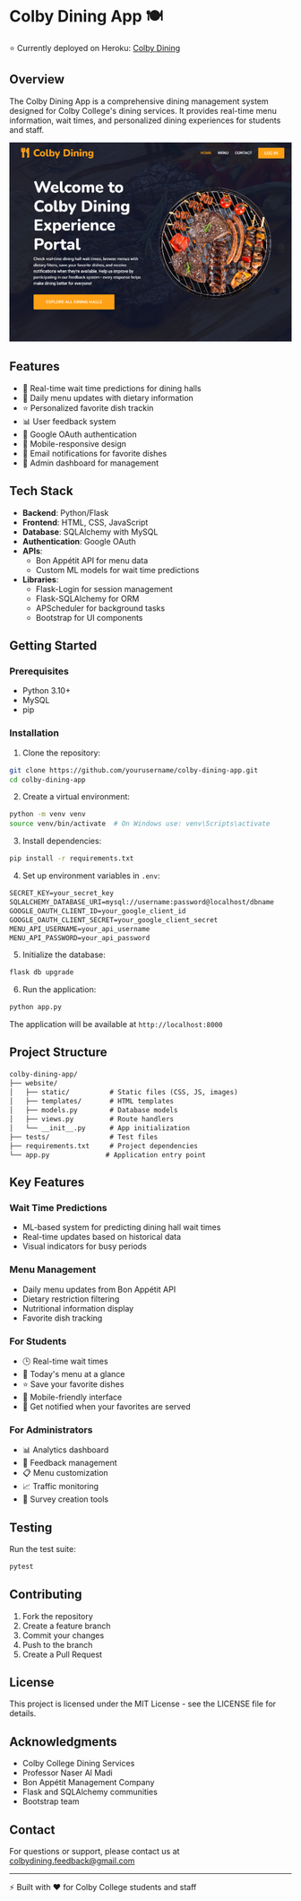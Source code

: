 # Colby Dining App 🍽️

⭐ Currently deployed on Heroku: [Colby Dining](https://colby-dining-a5fb6bcb774e.herokuapp.com/)

## Overview
The Colby Dining App is a comprehensive dining management system designed for Colby College's dining services. It provides real-time menu information, wait times, and personalized dining experiences for students and staff.
<p align="center">
  <img src="website/static/img/readme.png" alt="Screenshot of Landing Page">
</p>

## Features
- 📱 Real-time wait time predictions for dining halls
- 🍳 Daily menu updates with dietary information
- ⭐ Personalized favorite dish trackin
- 📊 User feedback system
- 🔐 Google OAuth authentication
- 📱 Mobile-responsive design
- 💌 Email notifications for favorite dishes
- 👥 Admin dashboard for management

## Tech Stack
- **Backend**: Python/Flask
- **Frontend**: HTML, CSS, JavaScript
- **Database**: SQLAlchemy with MySQL
- **Authentication**: Google OAuth
- **APIs**: 
  - Bon Appétit API for menu data
  - Custom ML models for wait time predictions
- **Libraries**:
  - Flask-Login for session management
  - Flask-SQLAlchemy for ORM
  - APScheduler for background tasks
  - Bootstrap for UI components

## Getting Started

### Prerequisites
- Python 3.10+
- MySQL
- pip

### Installation

1. Clone the repository:
```bash
git clone https://github.com/yourusername/colby-dining-app.git
cd colby-dining-app
```

2. Create a virtual environment:
```bash
python -m venv venv
source venv/bin/activate  # On Windows use: venv\Scripts\activate
```

3. Install dependencies:
```bash
pip install -r requirements.txt
```

4. Set up environment variables in `.env`:
```env
SECRET_KEY=your_secret_key
SQLALCHEMY_DATABASE_URI=mysql://username:password@localhost/dbname
GOOGLE_OAUTH_CLIENT_ID=your_google_client_id
GOOGLE_OAUTH_CLIENT_SECRET=your_google_client_secret
MENU_API_USERNAME=your_api_username
MENU_API_PASSWORD=your_api_password
```

5. Initialize the database:
```bash
flask db upgrade
```

6. Run the application:
```bash
python app.py
```

The application will be available at `http://localhost:8000`

## Project Structure
```
colby-dining-app/
├── website/
│   ├── static/          # Static files (CSS, JS, images)
│   ├── templates/       # HTML templates
│   ├── models.py        # Database models
│   ├── views.py         # Route handlers
│   └── __init__.py      # App initialization
├── tests/               # Test files
├── requirements.txt     # Project dependencies
└── app.py              # Application entry point
```

## Key Features

### Wait Time Predictions
- ML-based system for predicting dining hall wait times
- Real-time updates based on historical data
- Visual indicators for busy periods

### Menu Management
- Daily menu updates from Bon Appétit API
- Dietary restriction filtering
- Nutritional information display
- Favorite dish tracking

### For Students
- 🕒 Real-time wait times
- 🍜 Today's menu at a glance
- ⭐ Save your favorite dishes
- 📱 Mobile-friendly interface
- 📧 Get notified when your favorites are served

### For Administrators
- 📊 Analytics dashboard
- 💭 Feedback management
- 📋 Menu customization
- 📈 Traffic monitoring
- 📑 Survey creation tools

## Testing
Run the test suite:
```bash
pytest
```

## Contributing
1. Fork the repository
2. Create a feature branch
3. Commit your changes
4. Push to the branch
5. Create a Pull Request

## License
This project is licensed under the MIT License - see the LICENSE file for details.

## Acknowledgments
- Colby College Dining Services
- Professor Naser Al Madi
- Bon Appétit Management Company
- Flask and SQLAlchemy communities
- Bootstrap team

## Contact
For questions or support, please contact us at colbydining.feedback@gmail.com

---
⚡ Built with ❤️ for Colby College students and staff


